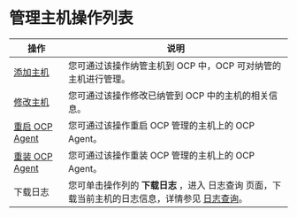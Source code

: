管理主机操作列表 
=============================




|                             操作                              |                                                 说明                                                  |
|-------------------------------------------------------------|-----------------------------------------------------------------------------------------------------|
| [添加主机](../6.host-features/2.add-a-host-1.md)         | 您可通过该操作纳管主机到 OCP 中，OCP 可对纳管的主机进行管理。                                                                 |
| [修改主机](../6.host-features/3.modify-host.md)         | 您可通过该操作修改已纳管到 OCP 中的主机的相关信息。                                                                        |
| [重启 OCP Agent](../6.host-features/4.restart-the-ocp-agent.md) | 您可通过该操作重启 OCP 管理的主机上的 OCP Agent。                                                                    |
| [重装 OCP Agent](../6.host-features/5.reinstall-ocp-agent.md) | 您可通过该操作重装 OCP 管理的主机上的 OCP Agent。                                                                    |
| 下载日志                                                        | 您可单击操作列的 **下载日志** ，进入 日志查询 页面，下载当前主机的日志信息，详情参见 [日志查询](../11.system-management-features/13.log-service/1.log-query.md)。 |



